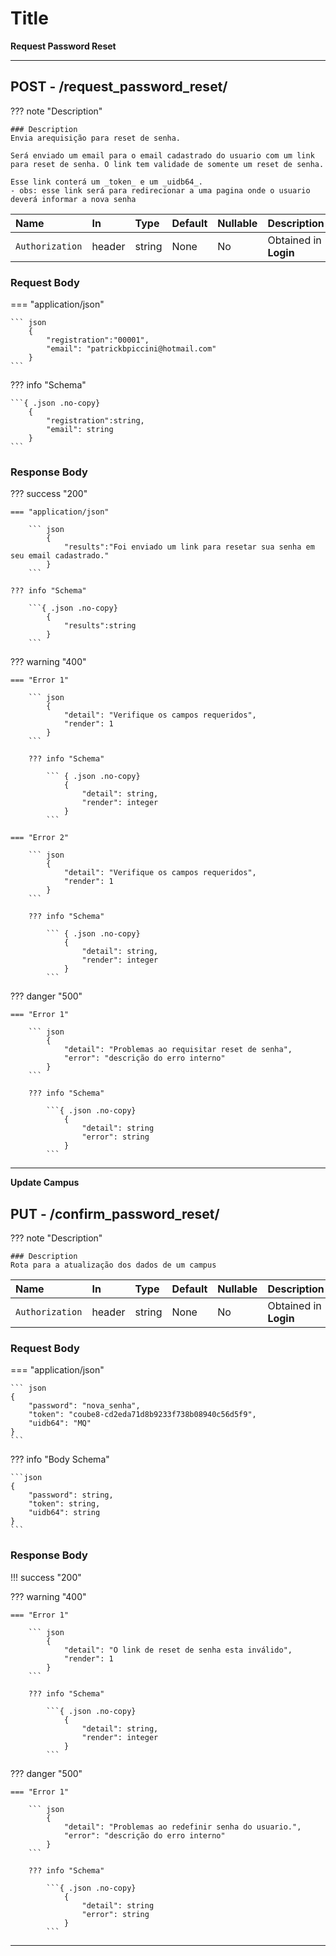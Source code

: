 # Title

**Request Password Reset**

---

## **<element class="http-post">POST<element>** - /request_password_reset/


??? note "Description"
    
    ### Description
    Envia arequisição para reset de senha.

    Será enviado um email para o email cadastrado do usuario com um link para reset de senha. O link tem validade de somente um reset de senha.
    
    Esse link conterá um _token_ e um _uidb64_.
    - obs: esse link será para redirecionar a uma pagina onde o usuario deverá informar a nova senha



| Name              | In | Type | Default | Nullable | Description                          |
| :-----------------|:---|:-----|:--------|:---------|:------------------------------------ |
| `Authorization`   | header | string | None | No | Obtained in **Login** |


### **Request Body**


=== "application/json"

    ``` json
        {
            "registration":"00001",
            "email": "patrickbpiccini@hotmail.com"
        }
    ```

??? info "Schema"

    ```{ .json .no-copy}
        {
            "registration":string,
            "email": string
        }
    ```


### **Response Body**

??? success "200"

    === "application/json"

        ``` json
            {
                "results":"Foi enviado um link para resetar sua senha em seu email cadastrado."
            }
        ```

    ??? info "Schema"
    
        ```{ .json .no-copy}
            {
                "results":string
            }
        ```

??? warning "400"

    === "Error 1"

        ``` json
            {
                "detail": "Verifique os campos requeridos",
                "render": 1
            }
        ```

        ??? info "Schema"
        
            ``` { .json .no-copy}
                {
                    "detail": string,
                    "render": integer
                }
            ```

    === "Error 2"

        ``` json
            {
                "detail": "Verifique os campos requeridos",
                "render": 1
            }
        ```

        ??? info "Schema"
        
            ``` { .json .no-copy}
                {
                    "detail": string,
                    "render": integer
                }
            ```

??? danger "500"

    === "Error 1"

        ``` json
            {
                "detail": "Problemas ao requisitar reset de senha",
                "error": "descrição do erro interno"
            }
        ```

        ??? info "Schema"
        
            ```{ .json .no-copy}
                {
                    "detail": string
                    "error": string
                }
            ```

---


**Update Campus**
## **<element class="http-patch">PUT<element>** - /confirm_password_reset/




??? note "Description"
    
    ### Description
    Rota para a atualização dos dados de um campus


| Name              | In | Type | Default | Nullable | Description                          |
| :-----------------|:---|:-----|:--------|:---------|:------------------------------------ |
| `Authorization`   | header | string | None | No | Obtained in **Login** |


### **Request Body**


=== "application/json"

    ``` json
    {
        "password": "nova_senha",
        "token": "coube8-cd2eda71d8b9233f738b08940c56d5f9",
        "uidb64": "MQ"
    }
    ```
??? info "Body Schema"
    
    ```json
    {
        "password": string,
        "token": string,
        "uidb64": string
    }
    ```

### **Response Body**

!!! success "200"



??? warning "400"

    === "Error 1"

        ``` json
            {
                "detail": "O link de reset de senha esta inválido",
                "render": 1
            }
        ```

        ??? info "Schema"
        
            ```{ .json .no-copy}
                {
                    "detail": string,
                    "render": integer
                }
            ```
    

??? danger "500"

    === "Error 1"

        ``` json
            {
                "detail": "Problemas ao redefinir senha do usuario.",
                "error": "descrição do erro interno"
            }
        ```

        ??? info "Schema"
        
            ```{ .json .no-copy}
                {
                    "detail": string
                    "error": string
                }
            ```

---
